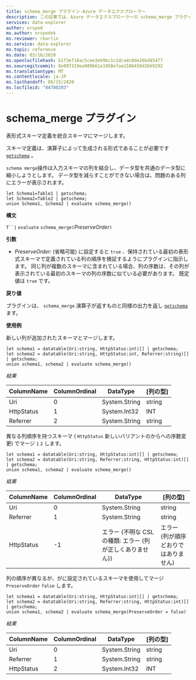 ```yaml
---
title: schema_merge プラグイン-Azure データエクスプローラー
description: この記事では、Azure データエクスプローラーの schema_merge プラグインについて説明します。
services: data-explorer
author: orspod
ms.author: orspodek
ms.reviewer: rkarlin
ms.service: data-explorer
ms.topic: reference
ms.date: 03/16/2020
ms.openlocfilehash: b1f3ef10ac5cee3eb9bc1c1dca4c0de26bd85477
ms.sourcegitcommit: 8e097319ea989661e1958efaa1586459d2b69292
ms.translationtype: MT
ms.contentlocale: ja-JP
ms.lasthandoff: 06/15/2020
ms.locfileid: "84780203"
---
```

# <a name="schema_merge-plugin"></a>schema_merge プラグイン

表形式スキーマ定義を統合スキーマにマージします。 

スキーマ定義は、演算子によって生成される形式であることが必要です [`getschema`](./getschemaoperator.md) 。

`schema merge`操作は入力スキーマの列を結合し、データ型を共通のデータ型に縮小しようとします。 データ型を減らすことができない場合は、問題のある列にエラーが表示されます。

```kusto
let Schema1=Table1 | getschema;
let Schema2=Table2 | getschema;
union Schema1, Schema2 | evaluate schema_merge()
```

**構文**

`T``|` `evaluate` `schema_merge(`*PreserveOrder*`)`

**引数**

* *PreserveOrder*: (省略可能) に設定すると `true` 、保持されている最初の表形式スキーマで定義されている列の順序を検証するようにプラグインに指示します。 同じ列が複数のスキーマに含まれている場合、列の序数は、その列が表示されている最初のスキーマの列の序数に似ている必要があります。 既定値は `true` です。

**戻り値**

プラグインは、 `schema_merge` 演算子が返すものと同様の出力を返し [`getschema`](./getschemaoperator.md) ます。

**使用例**

新しい列が追加されたスキーマとマージします。

```kusto
let schema1 = datatable(Uri:string, HttpStatus:int)[] | getschema;
let schema2 = datatable(Uri:string, HttpStatus:int, Referrer:string)[] | getschema;
union schema1, schema2 | evaluate schema_merge()
```

*結果*

|ColumnName | ColumnOrdinal | DataType | [列の型]|
|---|---|---|---|
|Uri|0|System.String|string|
|HttpStatus|1|System.Int32|INT|
|Referrer|2|System.String|string|

異なる列順序を持つスキーマ ( `HttpStatus` 新しいバリアントのからへの序数変更) でマージ `1` `2` します。

```kusto
let schema1 = datatable(Uri:string, HttpStatus:int)[] | getschema;
let schema2 = datatable(Uri:string, Referrer:string, HttpStatus:int)[] | getschema;
union schema1, schema2 | evaluate schema_merge()
```

*結果*

|ColumnName | ColumnOrdinal | DataType | [列の型]|
|---|---|---|---|
|Uri|0|System.String|string|
|Referrer|1|System.String|string|
|HttpStatus|-1|エラー (不明な CSL の種類: エラー (列が正しくありません))|エラー (列が順序どおりではありません)|

列の順序が異なるが、がに設定されているスキーマを使用してマージ `PreserveOrder` `false` します。

```kusto
let schema1 = datatable(Uri:string, HttpStatus:int)[] | getschema;
let schema2 = datatable(Uri:string, Referrer:string, HttpStatus:int)[] | getschema;
union schema1, schema2 | evaluate schema_merge(PreserveOrder = false)
```

*結果*

|ColumnName | ColumnOrdinal | DataType | [列の型]|
|---|---|---|---|
|Uri|0|System.String|string
|Referrer|1|System.String|string
|HttpStatus|2|System.Int32|INT|
